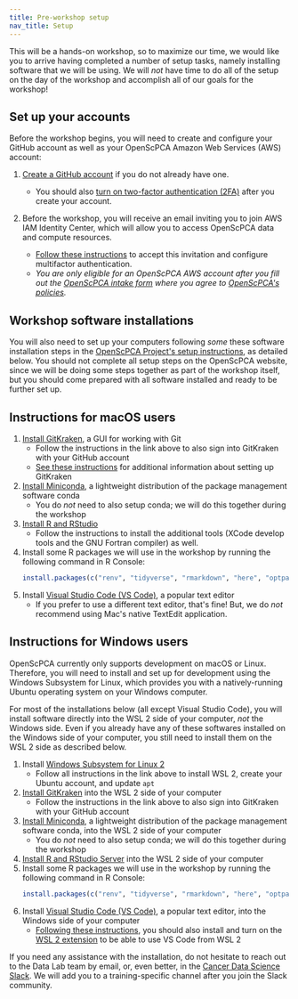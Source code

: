 ```yaml
---
title: Pre-workshop setup
nav_title: Setup
---
```


This will be a hands-on workshop, so to maximize our time, we would like you to arrive having completed a number of setup tasks, namely installing software that we will be using.
We will _not_ have time to do all of the setup on the day of the workshop and accomplish all of our goals for the workshop!

## Set up your accounts

Before the workshop begins, you will need to create and configure your GitHub account as well as your OpenScPCA Amazon Web Services (AWS) account:

1. [Create a GitHub account](./github_gitkraken_setup_instructions.md#creating-a-github-account) if you do not already have one.
    - You should also [turn on two-factor authentication (2FA)](./github_gitkraken_setup_instructions.md#enabling-two-factor-authentication-2fa-on-github) after you create your account.

2. Before the workshop, you will receive an email inviting you to join AWS IAM Identity Center, which will allow you to access OpenScPCA data and compute resources.
    - [Follow these instructions](https://openscpca.readthedocs.io/en/latest/software-platforms/aws/joining-aws/) to accept this invitation and configure multifactor authentication.
    - _You are only eligible for an OpenScPCA AWS account after you fill out the [OpenScPCA intake form](https://share.hsforms.com/1MlLtkGYSQa6j23HY_0fKaw336z0) where you agree to [OpenScPCA's policies](https://openscpca.readthedocs.io/en/latest/policies/)._

## Workshop software installations

You will also need to set up your computers following _some_ these software installation steps in the [OpenScPCA Project's setup instructions](https://openscpca.readthedocs.io/en/latest/technical-setup/), as detailed below.
You should not complete all setup steps on the OpenScPCA website, since we will be doing some steps together as part of the workshop itself, but you should come prepared with all software installed and ready to be further set up.

## Instructions for macOS users

1. [Install GitKraken](https://openscpca.readthedocs.io/en/latest/technical-setup/install-a-git-client/#install-gitkraken), a GUI for working with Git
    - Follow the instructions in the link above to also sign into GitKraken with your GitHub account
    - [See these instructions](./github_gitkraken_setup_instructions.md#setting-up-gitkraken) for additional information about setting up GitKraken
2. [Install Miniconda](https://openscpca.readthedocs.io/en/latest/technical-setup/environment-setup/setup-conda/#install-conda), a lightweight distribution of the package management software conda
    - You do _not_ need to also setup conda; we will do this together during the workshop
3. [Install R and RStudio](https://openscpca.readthedocs.io/en/latest/technical-setup/environment-setup/install-r-rstudio/#install-r-on-macos)
    - Follow the instructions to install the additional tools (XCode develop tools and the GNU Fortran compiler) as well.
4. Install some R packages we will use in the workshop by running the following command in R Console:
    ```r
    install.packages(c("renv", "tidyverse", "rmarkdown", "here", "optparse"))
    ```
5. Install [Visual Studio Code (VS Code)](https://code.visualstudio.com/), a popular text editor
    - If you prefer to use a different text editor, that's fine!
    But, we do _not_ recommend using Mac's native TextEdit application.


## Instructions for Windows users

OpenScPCA currently only supports development on macOS or Linux.
Therefore, you will need to install and set up for development using the Windows Subsystem for Linux, which provides you with a natively-running Ubuntu operating system on your Windows computer.

For most of the installations below (all except Visual Studio Code), you will install software directly into the WSL 2 side of your computer, _not_ the Windows side.
Even if you already have any of these softwares installed on the Windows side of your computer, you still need to install them on the WSL 2 side as described below.


1. Install [Windows Subsystem for Linux 2]()
    - Follow all instructions in the link above to install WSL 2, create your Ubuntu account, and update `apt`
2. [Install GitKraken]() into the WSL 2 side of your computer
    - Follow the instructions in the link above to also sign into GitKraken with your GitHub account
3. [Install Miniconda](), a lightweight distribution of the package management software conda, into the WSL 2 side of your computer
    - You do _not_ need to also setup conda; we will do this together during the workshop
4. [Install R and RStudio Server]() into the WSL 2 side of your computer
5. Install some R packages we will use in the workshop by running the following command in R Console:
    ```r
    install.packages(c("renv", "tidyverse", "rmarkdown", "here", "optparse"))
    ```
6. Install [Visual Studio Code (VS Code)](https://code.visualstudio.com/), a popular text editor, into the Windows side of your computer
    - [Following these instructions](https://code.visualstudio.com/docs/remote/wsl#_getting-started), you should also install and turn on the [WSL 2 extension](https://code.visualstudio.com/docs/remote/wsl#_getting-started) to be able to use VS Code from WSL 2





<!--

Regular RRP installation instructions are commented out below.

The main tasks are installation of R, RStudio, GitKraken, and a suitable text editor.
For Windows users, we will also require the installation of Windows Subsystem for Linux (WSL).
You may already have some of this software installed, but we encourage you to read through all of the instructions at the links below that pertain to your system.

- [macOS installation instructions](mac_installation_instructions.md)
- [Windows installation instructions](windows_installation_instructions.md)

Finally, you will also need to create a [GitHub](https://github.com) account if you do not already have one and configure the GitKraken application.

- [GitHub and GitKraken setup](github_gitkraken_setup_instructions.md)
-->

If you need any assistance with the installation, do not hesitate to reach out to the Data Lab team by email, or, even better, in the [Cancer Data Science Slack](http://ccdatalab.org/slack).
We will add you to a training-specific channel after you join the Slack community.
